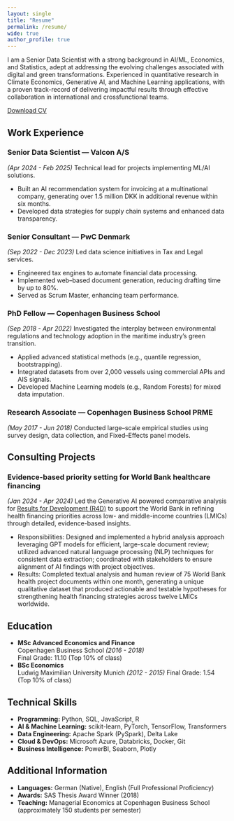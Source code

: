 ```yaml
---
layout: single
title: "Resume"
permalink: /resume/
wide: true
author_profile: true
---
```


I am a Senior Data Scientist with a strong background in AI/ML, Economics, and Statistics, adept at addressing the evolving challenges associated with digital and green transformations. Experienced in quantitative research in Climate Economics, Generative AI, and Machine Learning applications, with a proven track-record of delivering impactful results through effective collaboration in international and crossfunctional teams.

<a class="btn-primary" href="/assets/files/cv_fmb.pdf" download>Download CV</a>

## Work Experience

### Senior Data Scientist — Valcon A/S
_(Apr 2024 - Feb 2025)_
Technical lead for projects implementing ML/AI solutions.
  - Built an AI recommendation system for invoicing at a multinational company, generating over 1.5 million DKK in additional revenue within six months.
  - Developed data strategies for supply chain systems and enhanced data transparency.

### Senior Consultant — PwC Denmark
 _(Sep 2022 - Dec 2023)_
  Led data science initiatives in Tax and Legal services.
  - Engineered tax engines to automate financial data processing.
  - Implemented web–based document generation, reducing drafting time by up to 80%.
  - Served as Scrum Master, enhancing team performance.

### PhD Fellow — Copenhagen Business School
_(Sep 2018 - Apr 2022)_
  Investigated the interplay between environmental regulations and technology adoption in the maritime industry’s green transition.
  - Applied advanced statistical methods (e.g., quantile regression, bootstrapping).
  - Integrated datasets from over 2,000 vessels using commercial APIs and AIS signals.
  - Developed Machine Learning models (e.g., Random Forests) for mixed data imputation.

### Research Associate — Copenhagen Business School PRME
_(May 2017 - Jun 2018)_
  Conducted large–scale empirical studies using survey design, data collection, and Fixed–Effects panel models.

## Consulting Projects

### Evidence-based priority setting for World Bank healthcare financing
 _(Jan 2024 - Apr 2024)_
  Led the Generative AI powered comparative analysis for  [Results for Development (R4D)](https://r4d.org/) to support the World Bank in refining health financing priorities across low- and middle-income countries (LMICs) through detailed, evidence-based insights.
  - Responsibilities: Designed and implemented a hybrid analysis approach leveraging GPT models for efficient, large-scale document review; utilized advanced natural language processing (NLP) techniques for consistent data extraction; coordinated with stakeholders to ensure alignment of AI findings with project objectives.
  - Results: Completed textual analysis and human review of 75 World Bank health project documents within one month, generating a unique qualitative dataset that produced actionable and testable hypotheses for strengthening health financing strategies across twelve LMICs worldwide.


## Education
- **MSc Advanced Economics and Finance**  
  Copenhagen Business School _(2016 - 2018)_  
  Final Grade: 11.10 (Top 10% of class)
- **BSc Economics**  
  Ludwig Maximilian University Munich _(2012 - 2015)_ 
  Final Grade: 1.54 (Top 10% of class)

## Technical Skills
- **Programming:** Python, SQL, JavaScript, R  
- **AI & Machine Learning:** scikit-learn, PyTorch, TensorFlow, Transformers  
- **Data Engineering:** Apache Spark (PySpark), Delta Lake
- **Cloud & DevOps:** Microsoft Azure, Databricks, Docker, Git  
- **Business Intelligence:** PowerBI, Seaborn, Plotly

## Additional Information
- **Languages:** German (Native), English (Full Professional Proficiency)  
- **Awards:** SAS Thesis Award Winner (2018)  
- **Teaching:** Managerial Economics at Copenhagen Business School (approximately 150 students per semester)